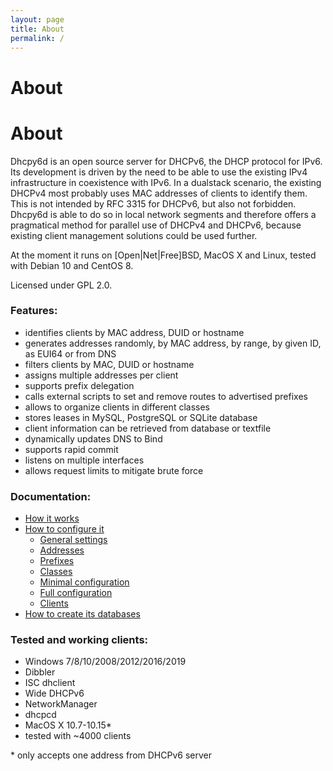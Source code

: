 ```yaml
---
layout: page
title: About
permalink: /
---
```


# About

# About

Dhcpy6d is an open source server for DHCPv6, the DHCP protocol for IPv6.  
Its development is driven by the need to be able to use the existing IPv4 infrastructure in coexistence with IPv6. In a dualstack scenario, the existing DHCPv4 most probably uses MAC addresses of clients to identify them. This is not intended by RFC 3315 for DHCPv6, but also not forbidden. Dhcpy6d is able to do so in local network segments and therefore offers a pragmatical method for parallel use of DHCPv4 and DHCPv6, because existing client management solutions could be used further.

At the moment it runs on \[Open|Net|Free\]BSD, MacOS X and Linux, tested with Debian 10 and CentOS 8.

Licensed under GPL 2.0.

### Features:

- identifies clients by MAC address, DUID or hostname
- generates addresses randomly, by MAC address, by range, by given ID, as EUI64 or from DNS
- filters clients by MAC, DUID or hostname
- assigns multiple addresses per client
- supports prefix delegation
- calls external scripts to set and remove routes to advertised prefixes
- allows to organize clients in different classes
- stores leases in MySQL, PostgreSQL or SQLite database
- client information can be retrieved from database or textfile
- dynamically updates DNS to Bind
- supports rapid commit
- listens on multiple interfaces
- allows request limits to mitigate brute force

### Documentation:

- [How it works](https://dhcpy6d.ifw-dresden.de/documentation/function/)
- [How to configure it](https://dhcpy6d.ifw-dresden.de/documentation/config/)
    - [General settings](https://dhcpy6d.ifw-dresden.de/documentation/config/general/)
    - [Addresses](https://dhcpy6d.ifw-dresden.de/documentation/config/addresses/)
    - [Prefixes](https://dhcpy6d.ifw-dresden.de/documentation/config/prefixes/)
    - [Classes](https://dhcpy6d.ifw-dresden.de/documentation/config/classes/)
    - [Minimal configuration](https://dhcpy6d.ifw-dresden.de/documentation/config/minimal/)
    - [Full configuration](https://dhcpy6d.ifw-dresden.de/documentation/config/full/)
    - [Clients](https://dhcpy6d.ifw-dresden.de/documentation/config/client/)
- [How to create its databases](https://dhcpy6d.ifw-dresden.de/documentation/sql/)

### Tested and working clients:

- Windows 7/8/10/2008/2012/2016/2019
- Dibbler
- ISC dhclient
- Wide DHCPv6
- NetworkManager
- dhcpcd
- MacOS X 10.7-10.15*
- tested with ~4000 clients

\* only accepts one address from DHCPv6 server